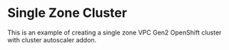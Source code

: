 # Single Zone Cluster

This is an example of creating a single zone VPC Gen2 OpenShift cluster with cluster autoscaler addon.
